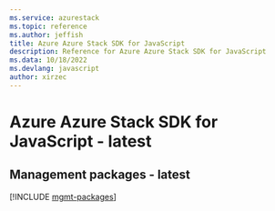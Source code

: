 ```yaml
---
ms.service: azurestack
ms.topic: reference
ms.author: jeffish
title: Azure Azure Stack SDK for JavaScript
description: Reference for Azure Azure Stack SDK for JavaScript
ms.data: 10/18/2022
ms.devlang: javascript
author: xirzec
---
```

# Azure Azure Stack SDK for JavaScript - latest

## Management packages - latest
[!INCLUDE [mgmt-packages](azure-stack-mgmt-index.md)]